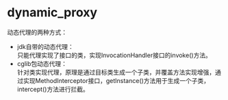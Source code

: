 # dynamic_proxy
动态代理的两种方式：
  <ul>
  <li>jdk自带的动态代理：</li>
    只能代理实现了接口的类，实现InvocationHandler接口的invoke()方法。
  
  <li>cglib包动态代理：</li>
    针对类实现代理，原理是通过目标类生成一个子类，并覆盖方法实现增强，通过实现MethodInterceptor接口，getInstance()方法用于生成一个子类，intercept()方法进行拦截。
  </ul>
